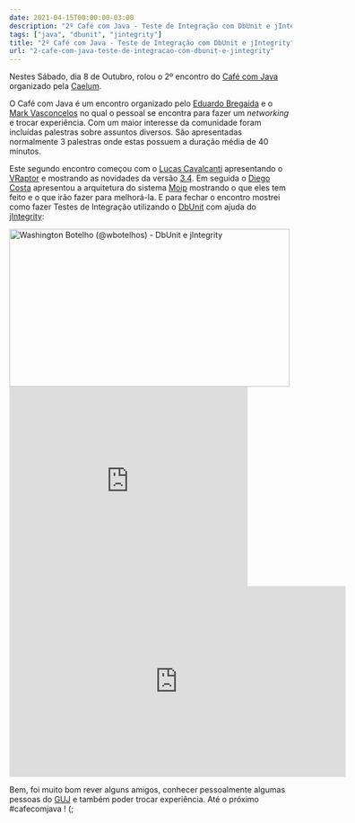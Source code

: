 ```yaml
---
date: 2021-04-15T00:00:00-03:00
description: "2º Café com Java - Teste de Integração com DbUnit e jIntegrity"
tags: ["java", "dbunit", "jintegrity"]
title: "2º Café com Java - Teste de Integração com DbUnit e jIntegrity"
url: "2-cafe-com-java-teste-de-integracao-com-dbunit-e-jintegrity"
---
```


Nestes Sábado, dia 8 de Outubro, rolou o 2º encontro do [Café com Java](http://www.caelum.com.br/evento/cafecomjava) organizado pela [Caelum](http://www.caelum.com.br).

O Café com Java é um encontro organizado pelo [Eduardo Bregaida](http://twitter.com/bregaida) e o [Mark Vasconcelos](http://markytechs.wordpress.com) no qual o pessoal se encontra para fazer um *networking* e trocar experiência. Com um maior interesse da comunidade foram incluídas palestras sobre assuntos diversos. São apresentadas normalmente 3 palestras onde estas possuem a duração média de 40 minutos.

Este segundo encontro começou com o [Lucas Cavalcanti](http://twitter.com/lucascs) apresentando o [VRaptor](http://vraptor.com.br) e mostrando as novidades da versão [3.4](http://vraptor.caelum.com.br/documentacao/changelog). Em seguida o [Diego Costa](http://twitter.com/diegoicosta) apresentou a arquitetura do sistema [Moip](http://www.moip.com.br) mostrando o que eles tem feito e o que irão fazer para melhorá-la. E para fechar o encontro mostrei como fazer Testes de Integração utilizando o [DbUnit](http://dbunit.org) com ajuda do [jIntegrity](http://twitter.com/jintegrity):

<a href="http://www.flickr.com/photos/wbotelhos/7687590618" target="_blank">
<img src="http://farm8.staticflickr.com/7127/7687590618_d3226962d6.jpg" alt="Washington Botelho (@wbotelhos) - DbUnit e jIntegrity" title="Washington Botelho (@wbotelhos) - DbUnit e jIntegrity" width="500" height="281" class="align-center" />
</a>

<iframe width="425" scrolling="no" height="355" frameborder="0" marginheight="0" marginwidth="0" src="http://www.slideshare.net/slideshow/embed_code/9610201" class="align-center"></iframe><br />

<iframe src="http://player.vimeo.com/video/30259720?title=0&amp;byline=0&amp;portrait=0" width="600" height="340" frameborder="0" webkitAllowFullScreen allowFullScreen class="align-center"></iframe><br />

Bem, foi muito bom rever alguns amigos, conhecer pessoalmente algumas pessoas do [GUJ](http://guj.com.br) e também poder trocar experiência. Até o próximo #cafecomjava ! (;
